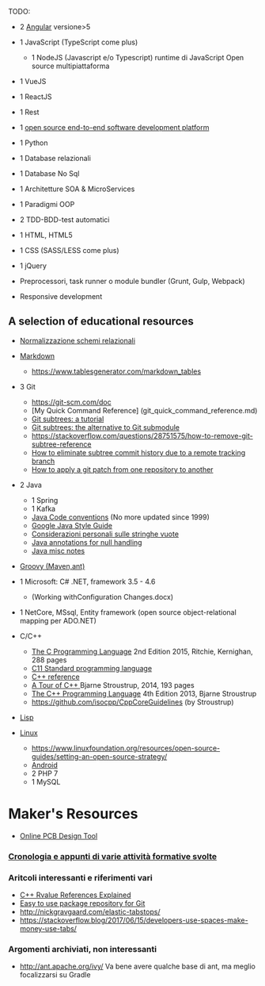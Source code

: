 TODO:

- 2 [Angular](https://angular.io/docs) versione>5

- 1 JavaScript (TypeScript come plus)
  - 1 NodeJS (Javascript e/o Typescript) runtime di JavaScript Open source multipiattaforma
- 1 VueJS
- 1 ReactJS
- 1 Rest
- 1 [open source end-to-end software development platform](GitLab.org)
- 1 Python
- 1 Database relazionali
- 1 Database No Sql
- 1 Architetture SOA & MicroServices
- 1 Paradigmi OOP
- 2 TDD-BDD-test automatici
- 1 HTML, HTML5
- 1 CSS (SASS/LESS come plus)
- 1 jQuery
- Preprocessori, task runner o module bundler (Grunt, Gulp, Webpack)
- Responsive development

## A selection of educational resources

- [Normalizzazione schemi relazionali](normalizzazione_schemi_relazionali.md)
- [Markdown](https://github.com/adam-p/markdown-here/wiki/Markdown-Cheatsheet)
  - https://www.tablesgenerator.com/markdown_tables
- 3 Git
    - https://git-scm.com/doc
    - [My Quick Command Reference] (git_quick_command_reference.md)
    - [Git subtrees: a tutorial](https://medium.com/@v/git-subtrees-a-tutorial-6ff568381844)
    - [Git subtrees: the alternative to Git submodule](https://www.atlassian.com/blog/git/alternatives-to-git-submodule-git-subtree)
    - https://stackoverflow.com/questions/28751575/how-to-remove-git-subtree-reference
    - [How to eliminate subtree commit history due to a remote tracking branch](https://community.atlassian.com/t5/Questions/How-can-one-eliminate-subtree-commit-history-due-to-a-remote/qaq-p/76357)
    - [How to apply a git patch from one repository to another](https://stackoverflow.com/questions/931882/how-to-apply-a-git-patch-from-one-repository-to-another)

- 2 Java
  - 1 Spring
  - 1 Kafka
  - [Java Code conventions](javaCodeConventions\CodeConvTOC.doc.html) (No more updated since 1999)
  - [Google Java Style Guide](https://google.github.io/styleguide/javaguide.html)
  - [Considerazioni personali sulle stringhe vuote](isEmpty.md)
  - [Java annotations for null handling](java_null_annotations.md)
  - [Java misc notes](java.md)

- [Groovy (Maven,ant)](groovy.md)

 - 1 Microsoft: C# .NET, framework 3.5 - 4.6
   - (Working withConfiguration Changes.docx)
 - 1 NetCore, MSsql, Entity framework (open source object-relational mapping per ADO.NET)
- C/C++
  - <a href="The C Programming Language - 2nd Edition 2015 - Ritchie Kernighan (text).pdf">The C Programming Language</a> 2nd Edition 2015, Ritchie, Kernighan, 288 pages
  - <a href="n1256 C11 Standard programming language.pdf">C11 Standard programming language</a>
  - [C++ reference](http://www.cplusplus.com/)
  - <a href="https://github.com/simoneparca/simoneparca/blob/master/A Tour of C++ - Bjarne Stroustrup (Addison-Wesley, 2014).pdf">A Tour of C++ </a> Bjarne Stroustrup, 2014, 193 pages
  - <a href="The C++ Programming Language by Bjarne Stroustrup, 4Ed.2013.pdf">The C++ Programming Language</a> 4th Edition 2013, Bjarne Stroustrup
  - https://github.com/isocpp/CppCoreGuidelines (by Stroustrup)

- [Lisp](lisp.md)

- [Linux](linix.md)
  - https://www.linuxfoundation.org/resources/open-source-guides/setting-an-open-source-strategy/
  - [Android](android.md)
  - 2 PHP 7
  - 1 MySQL

# Maker's Resources
  - [Online PCB Design Tool](https://easyeda.com/)


### [Cronologia e appunti di varie attività formative svolte](education_notes_log.md)

### Aritcoli interessanti e riferimenti vari

- [C++ Rvalue References Explained](http://thbecker.net/articles/rvalue_references/section_01.html)
- [Easy to use package repository for Git](https://jitpack.io/)
- http://nickgravgaard.com/elastic-tabstops/
- https://stackoverflow.blog/2017/06/15/developers-use-spaces-make-money-use-tabs/

### Argomenti archiviati, non interessanti

- http://ant.apache.org/ivy/ Va bene avere qualche base di ant, ma meglio focalizzarsi su Gradle